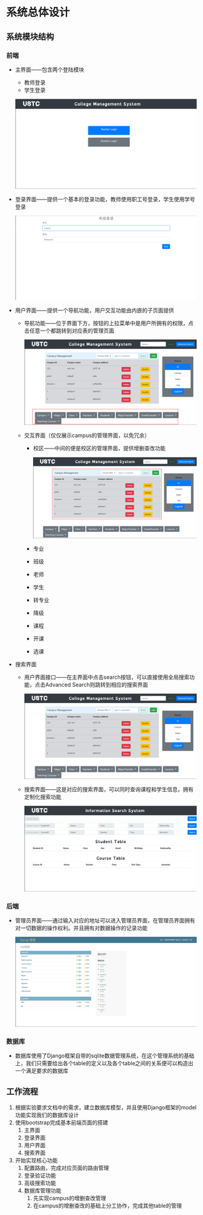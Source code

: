 # 系统总体设计

## 系统模块结构

### 前端

* 主界面——包含两个登陆模块

  * 教师登录
  * 学生登录

  ![image-20200523151216689](.\doc\pic\system1.png)

* 登录界面——提供一个基本的登录功能，教师使用职工号登录，学生使用学号登录

  ![image-20200523151401300](.\doc\pic\system2.png)

* 用户界面——提供一个导航功能，用户交互功能由内嵌的子页面提供

  * 导航功能——位于界面下方，按钮的上拉菜单中是用户所拥有的权限，点击任意一个都跳转到对应表的管理页面

    ![image-20200523152033332](.\doc\pic\system3.png)

  * 交互界面（仅仅展示campus的管理界面，以免冗余）

    * 校区——中间的便是校区的管理界面，提供增删查改功能

      ![image-20200523152256909](.\doc\pic\system4.png)

    * 专业

    * 班级

    * 老师

    * 学生

    * 转专业

    * 降级

    * 课程

    * 开课

    * 选课

* 搜索界面

  * 用户界面接口——在主界面中点击search按钮，可以直接使用全局搜索功能，点击Advanced Search则跳转到相应的搜索界面

    ![image-20200523152831581](.\doc\pic\system5.png)

  * 搜索界面——这是对应的搜索界面，可以同时查询课程和学生信息，拥有定制化搜索功能

    ![image-20200523152937796](.\doc\pic\system6.png)

### 后端

* 管理员界面——通过输入对应的地址可以进入管理员界面，在管理员界面拥有对一切数据的操作权利。并且拥有对数据操作的记录功能

  ![image-20200523152403428](.\doc\pic\system7.png)

### 数据库

* 数据库使用了Django框架自带的sqlite数据管理系统，在这个管理系统的基础上，我们只需要给出各个table的定义以及各个table之间的关系便可以构造出一个满足要求的数据库

## 工作流程

1. 根据实验要求文档中的需求，建立数据库模型，并且使用Django框架的model功能实现我们的数据库设计
2. 使用bootstrap完成基本前端页面的搭建
   1. 主界面
   2. 登录界面
   3. 用户界面
   4. 搜索界面
3. 开始实现核心功能
   1. 配置路由，完成对应页面的路由管理
   2. 登录验证功能
   3. 高级搜索功能
   4. 数据库管理功能
      1. 先实现campus的增删查改管理
      2. 在campus的增删查改的基础上分工协作，完成其他table的管理

